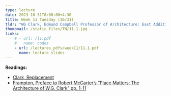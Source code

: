 ```yaml
---
type: lecture
date: 2023-10-31T8:00:00+4:30
title: Week 11 Tuesday (10/31)
tldr: "WG Clark, Edmund Campbell Professor of Architecture: East Addition & Selected Works"
thumbnail: /static_files/TN/11.1.jpg
links: 
    # - url: /l1.pdf
    #   name: codes
    - url: /lectures_pdfs/week11/11.1.pdf
      name: lecture slides
---
```

**Readings:**
- [Clark, Replacement](/readings_pdfs/week11/TH/r1.pdf)
- [Frampton, Preface to Robert McCarter’s “Place Matters: The Architecture of W.G. Clark” pp. 1-11](/readings_pdfs/week11/TH/r2.pdf)



